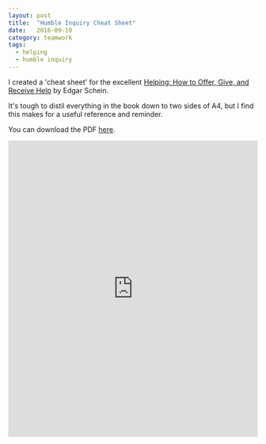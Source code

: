 ```yaml
---
layout: post
title:  "Humble Inquiry Cheat Sheet"
date:   2016-09-10
category: teamwork
tags:
  - helping
  - humble inquiry
---
```

I created a 'cheat sheet' for the excellent [Helping: How to Offer, Give, and Receive Help](https://www.amazon.com/Helping-Offer-Give-Receive-Help-ebook/dp/B005P2A6TI) by Edgar Schein.

It's tough to distil everything in the book down to two sides of A4, but I find this makes for a useful reference and reminder.

You can download the PDF [here](https://github.com/jbrunton/HumbleInquiryCheatSheet/raw/master/Humble_Inquiry_Cheat_Sheet.pdf).

<iframe src="https://docs.google.com/gview?url=https://github.com/jbrunton/HumbleInquiryCheatSheet/raw/master/Humble_Inquiry_Cheat_Sheet.pdf&embedded=true"
style="width:100%; height: 600px;" frameborder="0"></iframe>
